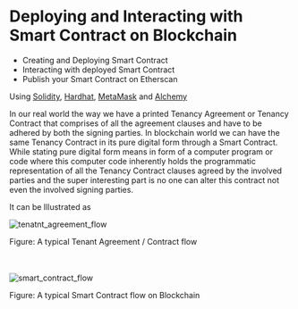 # Deploying and Interacting with Smart Contract on Blockchain 

* Creating and Deploying Smart Contract
* Interacting with deployed Smart Contract
* Publish your Smart Contract on Etherscan

Using [Solidity](https://docs.soliditylang.org/en/v0.8.14/), [Hardhat](https://hardhat.org/), [MetaMask](https://metamask.io/) and [Alchemy](https://www.alchemy.com/)

In our real world the way we have a printed Tenancy Agreement or Tenancy Contract that comprises of all the agreement clauses and have to be adhered by both the signing parties. In blockchain world we can have the same Tenancy Contract in its pure digital form through a Smart Contract. While stating pure digital form means in form of a computer program or code where this computer code inherently holds the programmatic representation of all the Tenancy Contract clauses agreed by the involved parties and the super interesting part is no one can alter this contract not even the involved signing parties.

It can be Illustrated as

![tenatnt_agreement_flow](https://user-images.githubusercontent.com/1386632/173059722-74c8ffd9-65ff-49ab-9535-8243d856a004.png)

Figure: A typical Tenant Agreement / Contract flow
<br/>
<br/>
<br/>

![smart_contract_flow](https://user-images.githubusercontent.com/1386632/173059766-37646c5e-e744-4ba8-b587-f337c1df5057.png)

Figure: A typical Smart Contract flow on Blockchain

<br/>
<br/>
<br/>
